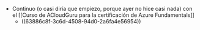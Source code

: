 - Continuo (o casi diría que empiezo, porque ayer no hice casi nada) con el [[Curso de ACloudGuru para la certificación de Azure Fundamentals]]
	- ((63886c8f-3c6d-4508-94d0-2a6fa4e56954))